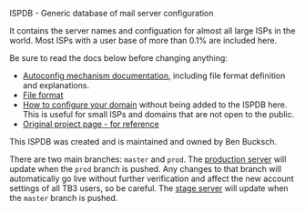 ISPDB - Generic database of mail server configuration

It contains the server names and configuation for almost all large ISPs in the world. Most ISPs with a user base of more than 0.1% are included here.

Be sure to read the docs below before changing anything:
* [Autoconfig mechanism documentation](https://www.bucksch.org/1/projects/thunderbird/autoconfiguration/), including file format definition and explanations.
* [File format](https://www.bucksch.org/1/projects/thunderbird/autoconfiguration/config-file-format.html)
* [How to configure your domain](https://www.bucksch.org/1/projects/thunderbird/autoconfiguration/#Configuration_server_at_ISP) without being added to the ISPDB here. This is useful for small ISPs and domains that are not open to the public.
* [Original project page - for reference](https://wiki.mozilla.org/Thunderbird:Autoconfiguration)

This ISPDB was created and is maintained and owned by Ben Bucksch.

There are two main branches: `master` and `prod`. The [production server](https://autoconfig.thunderbird.net/autoconfig/v1.1/) will update when the `prod` branch is pushed. Any changes to that branch will automatically go live without further verification and affect the new account settings of all TB3 users, so be careful. The [stage server](https://autoconfig-stage.thunderbird.net/autoconfig/v1.1/) will update when the `master` branch is pushed.
